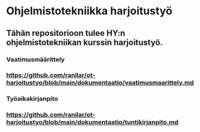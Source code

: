 # Ohjelmistotekniikka harjoitustyö

## Tähän repositorioon tulee HY:n ohjelmistotekniikan kurssin harjoitustyö.




### Vaatimusmäärittely
### https://github.com/ranilar/ot-harjoitustyo/blob/main/dokumentaatio/vaatimusmaarittely.md

### Työaikakirjanpito
### https://github.com/ranilar/ot-harjoitustyo/blob/main/dokumentaatio/tuntikirjanpito.md

